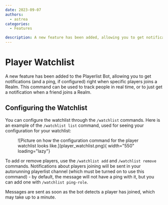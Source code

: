 ```yaml
---
date: 2023-09-07
authors:
  - astrea
categories:
  - Features

description: A new feature has been added, allowing you to get notifications right when specific players joins a Realm.
---
```


# Player Watchlist

A new feature has been added to the Playerlist Bot, allowing you to get notifications (and a ping, if configured) right when specific players joins a Realm. This command can be used to track people in real time, or to just get a notification when a friend joins a Realm.

<!-- more -->

## Configuring the Watchlist

You can configure the watchlist through the `/watchlist` commands. Here is an example of the `/watchlist list` command, used for seeing your configuration for your watchlist:

<figure markdown>
  ![Picture on how the configuration command for the player watchlist looks like.](player_watchlist.png){ width="550" loading="lazy"}
</figure>

To add or remove players, use the `/watchlist add` and `/watchlist remove` commands. Notifications about players joining will be sent in your autorunning playerlist channel (which must be turned on to use this command) - by default, the message will not have a ping with it, but you can add one with `/watchlist ping-role`.

Messages are sent as soon as the bot detects a player has joined, which may take up to a minute.
